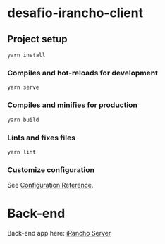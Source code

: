 # desafio-irancho-client

## Project setup
```
yarn install
```

### Compiles and hot-reloads for development
```
yarn serve
```

### Compiles and minifies for production
```
yarn build
```

### Lints and fixes files
```
yarn lint
```

### Customize configuration
See [Configuration Reference](https://cli.vuejs.org/config/).

# Back-end
Back-end app here: <a href="https://github.com/christopherldo/desafio-iRancho-server">iRancho Server</a>